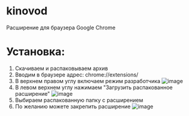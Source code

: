 # kinovod


Расширение для браузера Google Chrome

# Установка:
1. Скачиваем и распаковываем архив
2. Вводим в браузере адрес: chrome://extensions/
3. В верхнем правом углу включаем режим разработчика
![image](https://user-images.githubusercontent.com/16869913/136179816-29d7441f-3dec-4c0f-a6e3-733057a84643.png)
4. В левом верхнем углу нажимаем "Загрузить распакованное расширение"
![image](https://user-images.githubusercontent.com/16869913/136180065-696a9465-5ffd-4291-b260-9ed19c11d252.png)
5. Выбираем распакованную папку с расширением
6. По желанию можете закрепить расширение
![image](https://user-images.githubusercontent.com/16869913/136180410-680043a0-6848-40d1-bfab-9665108a5e55.png)

